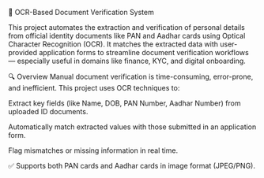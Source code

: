 📄 OCR-Based Document Verification System

This project automates the extraction and verification of personal details from official identity documents like PAN and Aadhar cards using Optical Character Recognition (OCR). It matches the extracted data with user-provided application forms to streamline document verification workflows — especially useful in domains like finance, KYC, and digital onboarding.

🔍 Overview
Manual document verification is time-consuming, error-prone, and inefficient. This project uses OCR techniques to:

Extract key fields (like Name, DOB, PAN Number, Aadhar Number) from uploaded ID documents.

Automatically match extracted values with those submitted in an application form.

Flag mismatches or missing information in real time.

✅ Supports both PAN cards and Aadhar cards in image format (JPEG/PNG).
